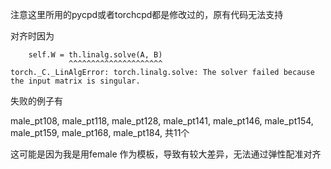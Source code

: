 注意这里所用的pycpd或者torchcpd都是修改过的，原有代码无法支持

对齐时因为
```
    self.W = th.linalg.solve(A, B)
             ^^^^^^^^^^^^^^^^^^^^^
torch._C._LinAlgError: torch.linalg.solve: The solver failed because the input matrix is singular.
```
失败的例子有

male_pt108, male_pt118, male_pt128, male_pt141, male_pt146, male_pt154, male_pt159, male_pt168, male_pt184, 共11个

这可能是因为我是用female 作为模板，导致有较大差异，无法通过弹性配准对齐

